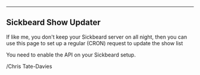 ---------------------------------------------------
Sickbeard Show Updater
---------------------------------------------------

If like me, you don't keep your Sickbeard server on
all night, then you can use this page to set up a
regular (CRON) request to update the show list

You need to enable the API on your Sickbeard setup.


/Chris Tate-Davies

